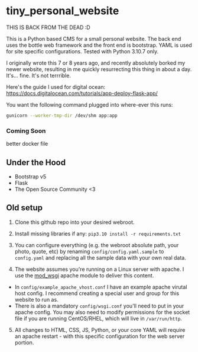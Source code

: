 tiny_personal_website
=====================

THIS IS BACK FROM THE DEAD :D

This is a Python based CMS for a small personal website. The back end uses
the bottle web framework and the front end is bootstrap. YAML is used for site
 specific configurations. Tested with Python 3.10.7 only.

 I originally wrote this 7 or 8 years ago, and recently absolutely borked my
 newer website, resulting in me quickly resurrecting this thing in about a
 day. It's... fine. It's not terrrible.

 Here's the guide I used for digital ocean:
 https://docs.digitalocean.com/tutorials/app-deploy-flask-app/

 You want the following command plugged into where-ever this runs:

 ```bash
 gunicorn --worker-tmp-dir /dev/shm app:app
 ```

### Coming Soon
better docker file

Under the Hood
--------------
* Bootstrap v5
* Flask
* The Open Source Community <3


## Old setup

1. Clone this github repo into your desired webroot.

2. Install missing libraries if any: `pip3.10 install -r requirements.txt`

3. You can configure everything (e.g. the webroot absolute path, your photo,
 quote, etc) by renaming `config/config.yaml.sample` to `config.yaml` and 
replacing all the sample data with your own real data.

4. The website assumes you're running on a Linux server with apache. I use the
 [mod_wsgi](https://github.com/GrahamDumpleton/mod_wsgi) apache module to
deliver this content. 
  + In `config/example_apache_vhost.conf` I have an example apache
virutal host config. I recommend creating a special user and group for this
 website to run as.
  + There is also a mandatory `config/wsgi.conf` you'll need to put in your
 apache config. You may also need to modify permissions for the socket file if
 you are running CentOS/RHEL, which will live in `/var/run/http`.

5. All changes to HTML, CSS, JS, Python, or your core YAML will require an
 apache restart - with this specific configuration for the web server portion.
